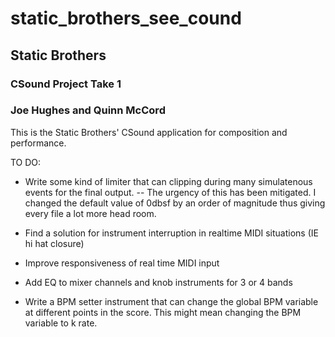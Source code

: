 # static_brothers_see_cound

## Static Brothers
### CSound Project Take 1
### Joe Hughes and Quinn McCord

This is the Static Brothers' CSound application for composition and performance. 

TO DO:
* Write some kind of limiter that can clipping during many simulatenous events for the final output.
-- The urgency of this has been mitigated. I changed the default value of 0dbsf by an order of magnitude thus giving every file a lot more head room.
	

* Find a solution for instrument interruption in realtime MIDI situations (IE hi hat closure)

* Improve responsiveness of real time MIDI input

* Add EQ to mixer channels and knob instruments for 3 or 4 bands

* Write a BPM setter instrument that can change the global BPM variable at different points in the score. This might mean changing the BPM variable to k rate.
